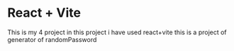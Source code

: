 # React + Vite
This is my 4 project in this project i have used react+vite
this is a project of generator of randomPassword
